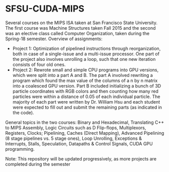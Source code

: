 # SFSU-CUDA-MIPS
Several courses on the MIPS ISA taken at San Francisco State University.
The first course was Machine Structures taken Fall 2015 and the second was an elective class called Computer Organization, taken during the Spring-18 semester. 
Overview of assignments: 
- Project 1: Optimization of pipelined instructions through reorganization, both in case of a single-issue and a multi-issue processor. One part of the project also involves unrolling a loop, such that one new iteration consists of four old ones. 
- Project 2: Rewrote small and simple CPU programs into GPU versions, which were split into a part A and B. The part A involved rewriting a program which found the max value of the columns of a n by n matrix into a coalesced GPU version. Part B included initializing a bunch of 3D particle coordinates with RGB colors and then counting how many red particles were within a distance of 0.05 of each individual particle. The majority of each part were written by Dr. William Hsu and each student were expected to fill out and submit the remaining parts (as indicated in the code). 

General topics in the two courses: Binary and Hexadecimal, Translating C++ to MIPS Assembly, Logic Circuits such as D Flip-flops, Multiplexors, Registers, Clocks; Pipelining, Caches (Direct Mapping), Advanced Pipelining (8 stage pipelines vs. 5 stage ones), Loop Unrolling, Exceptions & Interrupts, Stalls, Speculation, Datapaths & Control Signals, CUDA GPU programming. 

Note: This repository will be updated progressively, as more projects are completed during the semester 
